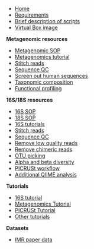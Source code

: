 * [Home](https://github.com/mlangill/microbiome_helper/wiki/Home)
* [Requirements](https://github.com/mlangill/microbiome_helper/wiki/Requirements)
* [Brief description of scripts](https://github.com/mlangill/microbiome_helper/wiki/Brief-description-of-scripts)
* [Virtual Box image](https://github.com/mlangill/microbiome_helper/wiki/MicrobiomeHelper-Virtual-Box)

**Metagenomic resources**
   * [Metagenomic SOP](Metagenomic-standard-operating-procedure)
   * [Metagenomics tutorial](Metagenomics-Tutorial-(Downsampled))
   * [Stitch reads](https://github.com/mlangill/microbiome_helper/wiki/Stitch-reads)
   * [Sequence QC](https://github.com/mlangill/microbiome_helper/wiki/Sequence-QC)
   * [Screen out human sequences](https://github.com/mlangill/microbiome_helper/wiki/Screen-out-human-sequences)
   * [Taxonomic composition](https://github.com/mlangill/microbiome_helper/wiki/Taxonomic-composition)
   * [Functional profiling](https://github.com/mlangill/microbiome_helper/wiki/Functional-profiling)

**16S/18S resources**
   * [16S SOP](https://github.com/mlangill/microbiome_helper/wiki/16S-standard-operating-procedure)
   * [18S SOP](https://github.com/mlangill/microbiome_helper/wiki/18S-standard-operating-procedure)
   * [16S tutorials](https://github.com/mlangill/microbiome_helper/wiki/16S-tutorials)
   * [Stitch reads](https://github.com/mlangill/microbiome_helper/wiki/Stitch-reads)
   * [Sequence QC](https://github.com/mlangill/microbiome_helper/wiki/Sequence-QC)
   * [Remove low quality reads](https://github.com/mlangill/microbiome_helper/wiki/Remove-low-quality-reads)
   * [Remove chimeric reads](https://github.com/mlangill/microbiome_helper/wiki/Remove-chimeric-reads)
   * [OTU picking](https://github.com/mlangill/microbiome_helper/wiki/OTU-picking)
   * [Alpha and beta diversity](https://github.com/mlangill/microbiome_helper/wiki/Alpha-and-beta-diversity)
   * [PICRUSt workflow](https://github.com/mlangill/microbiome_helper/wiki/PICRUSt-workflow)
   * [Additional QIIME analysis](https://github.com/mlangill/microbiome_helper/wiki/Additional-QIIME-analysis)

**Tutorials**
   * [16S tutorial](16S-tutorial-(chemerin))
   * [Metagenomics Tutorial](Metagenomics-Tutorial-(Downsampled))
   * [PICRUSt Tutorial](PICRUSt-tutorial)
   * [Other tutorials](other-tutorials)

**Datasets**
   * [IMR paper data](IMR-paper-data)


